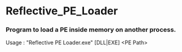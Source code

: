 # Reflective_PE_Loader
### Program to load a PE inside memory on another process.

Usage : "Reflective PE Loader.exe" [DLL|EXE] \<PE Path\>
